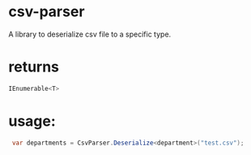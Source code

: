 # csv-parser
A library to deserialize csv file to a specific type.

# returns
``` csharp
IEnumerable<T>
```
# usage:
``` csharp
 var departments = CsvParser.Deserialize<department>("test.csv");
```
